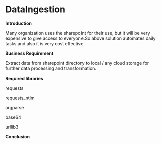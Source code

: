 # DataIngestion
**Introduction**

Many organization uses the sharepoint for their use, but it will be very expensive to give access to everyone.So above solution automates daily tasks and also it is very cost effective. 

**Business Requirement**

Extract data from sharepoint directory to local / any cloud storage for further data processing and transformation.

**Required libraries**

requests

requests_ntlm

argparse

base64

urllib3


**Conclusion**

